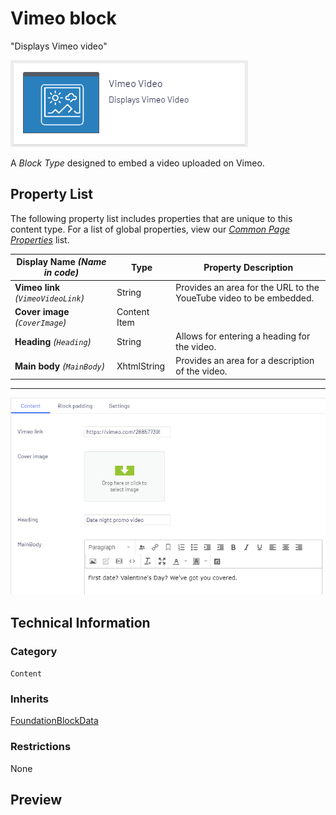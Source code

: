 # Vimeo block
"Displays Vimeo video"

![Vimeo Block](Screenshots/Vimeo%20Block%20-%20icon.png)


A *Block Type* designed to embed a video uploaded on Vimeo.

## Property List
The following property list includes properties that are unique to this content type. For a list of global properties, view our [*Common Page Properties*](./Common%20Page%20Properties.md) list.

Display Name *(Name in code)* | Type | Property Description
--------------|------|---------------
**Vimeo link** *(`VimeoVideoLink`)* | String | Provides an area for the URL to the YoueTube video to be embedded. 
**Cover image** *(`CoverImage`)* | Content Item | 
**Heading** *(`Heading`)* | String | Allows for entering a heading for the video.
**Main body** *(`MainBody`)* | XhtmlString | Provides an area for a description of the video. 

** **
![Vimeo Block - Content tab](Screenshots/Vimeo%20Block%20-%20Content%20tab.png)

## Technical Information

### Category
`Content`

### Inherits
[FoundationBlockData](Foundation%20Block%20Data%20Block.md)

### Restrictions
None

## Preview
